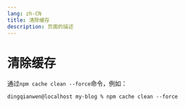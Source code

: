 ```yaml
---
lang: zh-CN  
title: 清除缓存  
description: 页面的描述
---
```


# 清除缓存

通过`npm cache clean --force`命令，例如：

```shell
dingqianwen@localhost my-blog % npm cache clean --force
```

<Comment></Comment>

